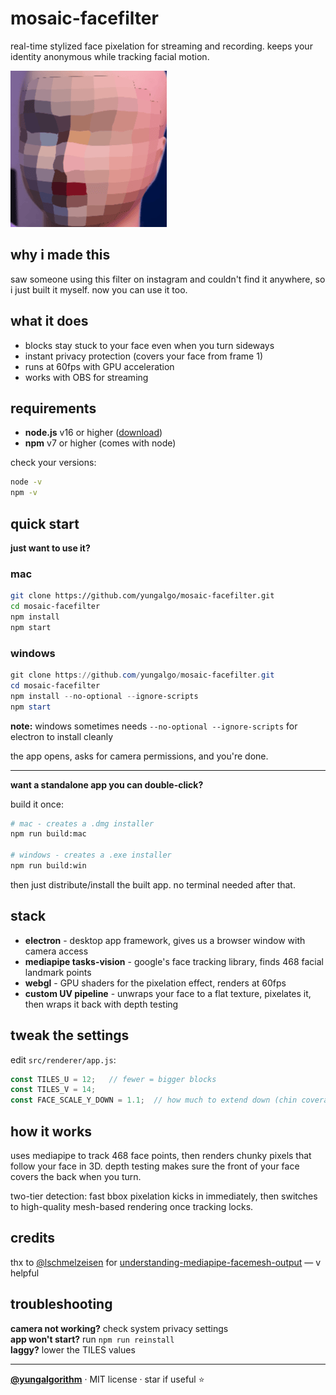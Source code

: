 # mosaic-facefilter

real-time stylized face pixelation for streaming and recording. keeps your identity anonymous while tracking facial motion.

![demo](assets/demo.png)

## why i made this

saw someone using this filter on instagram and couldn't find it anywhere, so i just built it myself. now you can use it too.

## what it does

- blocks stay stuck to your face even when you turn sideways
- instant privacy protection (covers your face from frame 1)
- runs at 60fps with GPU acceleration
- works with OBS for streaming

## requirements

- **node.js** v16 or higher ([download](https://nodejs.org))
- **npm** v7 or higher (comes with node)

check your versions:
```bash
node -v
npm -v
```

## quick start

**just want to use it?**

### mac

```bash
git clone https://github.com/yungalgo/mosaic-facefilter.git
cd mosaic-facefilter
npm install
npm start
```

### windows

```powershell
git clone https://github.com/yungalgo/mosaic-facefilter.git
cd mosaic-facefilter
npm install --no-optional --ignore-scripts
npm start
```

**note:** windows sometimes needs `--no-optional --ignore-scripts` for electron to install cleanly

the app opens, asks for camera permissions, and you're done.

---

**want a standalone app you can double-click?**

build it once:

```bash
# mac - creates a .dmg installer
npm run build:mac

# windows - creates a .exe installer
npm run build:win
```

then just distribute/install the built app. no terminal needed after that.

## stack

- **electron** - desktop app framework, gives us a browser window with camera access
- **mediapipe tasks-vision** - google's face tracking library, finds 468 facial landmark points
- **webgl** - GPU shaders for the pixelation effect, renders at 60fps
- **custom UV pipeline** - unwraps your face to a flat texture, pixelates it, then wraps it back with depth testing

## tweak the settings

edit `src/renderer/app.js`:

```javascript
const TILES_U = 12;   // fewer = bigger blocks
const TILES_V = 14;
const FACE_SCALE_Y_DOWN = 1.1;  // how much to extend down (chin coverage)
```

## how it works

uses mediapipe to track 468 face points, then renders chunky pixels that follow your face in 3D. depth testing makes sure the front of your face covers the back when you turn.

two-tier detection: fast bbox pixelation kicks in immediately, then switches to high-quality mesh-based rendering once tracking locks.

## credits

thx to [@lschmelzeisen](https://github.com/lschmelzeisen) for [understanding-mediapipe-facemesh-output](https://github.com/lschmelzeisen/understanding-mediapipe-facemesh-output) — v helpful

## troubleshooting

**camera not working?** check system privacy settings  
**app won't start?** run `npm run reinstall`  
**laggy?** lower the TILES values

---

**[@yungalgorithm](https://github.com/yungalgo)** · MIT license · star if useful ⭐
